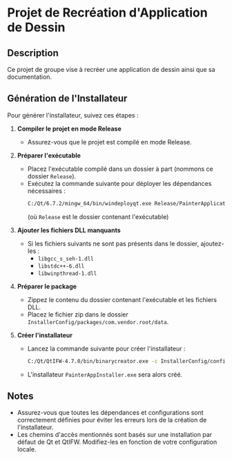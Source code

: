 # Projet de Recréation d'Application de Dessin

## Description

Ce projet de groupe vise à recréer une application de dessin ainsi que sa documentation.

## Génération de l'Installateur

Pour générer l'installateur, suivez ces étapes :

1. **Compiler le projet en mode Release**
   - Assurez-vous que le projet est compilé en mode Release.

2. **Préparer l'exécutable**
   - Placez l'exécutable compilé dans un dossier à part (nommons ce dossier `Release`).
   - Exécutez la commande suivante pour déployer les dépendances nécessaires :
     ```bash
     C:/Qt/6.7.2/mingw_64/bin/windeployqt.exe Release/PainterApplication.exe
     ```
     (où `Release` est le dossier contenant l'exécutable)

3. **Ajouter les fichiers DLL manquants**
   - Si les fichiers suivants ne sont pas présents dans le dossier, ajoutez-les :
     - `libgcc_s_seh-1.dll`
     - `libstdc++-6.dll`
     - `libwinpthread-1.dll`

4. **Préparer le package**
   - Zippez le contenu du dossier contenant l'exécutable et les fichiers DLL.
   - Placez le fichier zip dans le dossier `InstallerConfig/packages/com.vendor.root/data`.

5. **Créer l'installateur**
   - Lancez la commande suivante pour créer l'installateur :
     ```bash
     C:/Qt/QtIFW-4.7.0/bin/binarycreator.exe -c InstallerConfig/config/config.xml -p InstallerConfig/packages PainterAppInstaller.exe
     ```
   - L'installateur `PainterAppInstaller.exe` sera alors créé.

## Notes

- Assurez-vous que toutes les dépendances et configurations sont correctement définies pour éviter les erreurs lors de la création de l'installateur.
- Les chemins d'accès mentionnés sont basés sur une installation par défaut de Qt et QtIFW. Modifiez-les en fonction de votre configuration locale.

